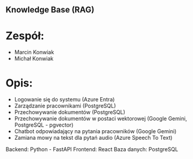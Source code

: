 ## Knowledge Base (RAG)

# Zespół:
- Marcin Konwiak
- Michał Konwiak

# Opis:
- Logowanie się do systemu (Azure Entra)
- Zarządzanie pracownikami (PostgreSQL)
- Przechowywanie dokumentów (PostgreSQL)
- Przechowywanie dokumentów w postaci wektorowej (Google Gemini, PostgreSQL - pgvector)
- Chatbot odpowiadający na pytania pracowników (Google Gemini)
- Zamiana mowy na tekst dla pytań audio (Azure Speech To Text)

Backend: Python - FastAPI
Frontend: React
Baza danych: PostgreSQL
